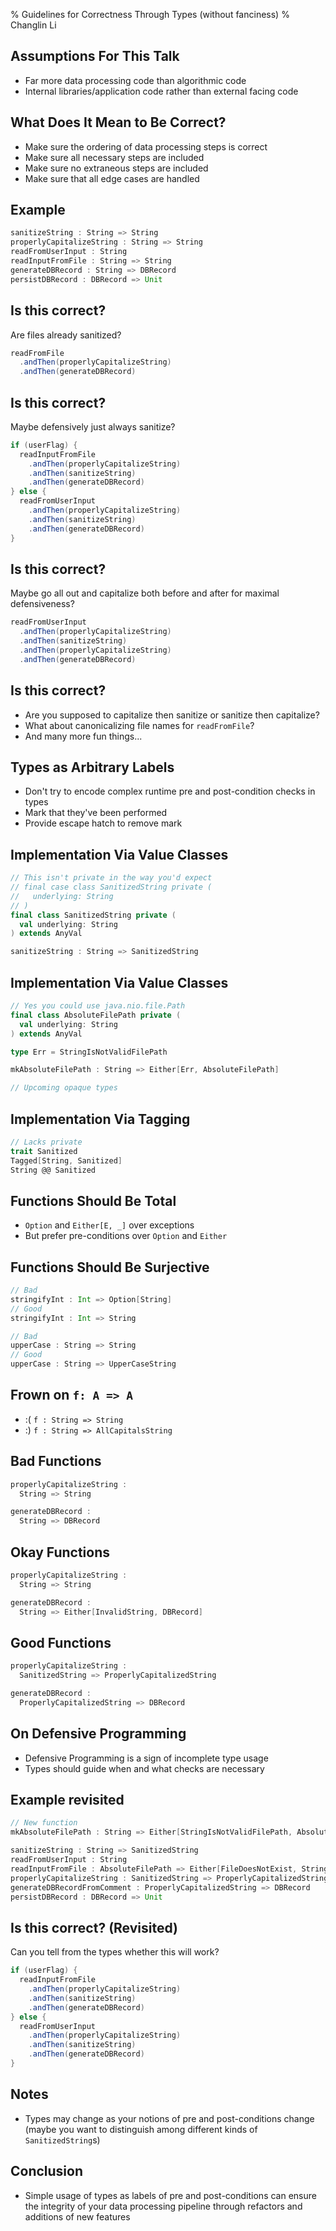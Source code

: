 % Guidelines for Correctness Through Types (without fanciness)
% Changlin Li

## Assumptions For This Talk

- Far more data processing code than algorithmic code
- Internal libraries/application code rather than external facing code

## What Does It Mean to Be Correct?

- Make sure the ordering of data processing steps is correct
- Make sure all necessary steps are included
- Make sure no extraneous steps are included
- Make sure that all edge cases are handled

## Example

```scala
sanitizeString : String => String
properlyCapitalizeString : String => String
readFromUserInput : String
readInputFromFile : String => String
generateDBRecord : String => DBRecord
persistDBRecord : DBRecord => Unit
```

## Is this correct?

Are files already sanitized?
```scala
readFromFile
  .andThen(properlyCapitalizeString)
  .andThen(generateDBRecord)
```

## Is this correct?

Maybe defensively just always sanitize?
```scala
if (userFlag) {
  readInputFromFile
    .andThen(properlyCapitalizeString)
    .andThen(sanitizeString)
    .andThen(generateDBRecord)
} else {
  readFromUserInput 
    .andThen(properlyCapitalizeString)
    .andThen(sanitizeString)
    .andThen(generateDBRecord)
}
```

## Is this correct?

Maybe go all out and capitalize both before and after for maximal defensiveness?
```scala
readFromUserInput 
  .andThen(properlyCapitalizeString)
  .andThen(sanitizeString)
  .andThen(properlyCapitalizeString)
  .andThen(generateDBRecord)

```

## Is this correct?

- Are you supposed to capitalize then sanitize or sanitize then capitalize?
- What about canonicalizing file names for `readFromFile`?
- And many more fun things...

## Types as Arbitrary Labels

- Don't try to encode complex runtime pre and post-condition checks in types
- Mark that they've been performed
- Provide escape hatch to remove mark

## Implementation Via Value Classes

```scala
// This isn't private in the way you'd expect
// final case class SanitizedString private (
//   underlying: String
// )
final class SanitizedString private (
  val underlying: String
) extends AnyVal

sanitizeString : String => SanitizedString
```

## Implementation Via Value Classes

```scala
// Yes you could use java.nio.file.Path
final class AbsoluteFilePath private (
  val underlying: String
) extends AnyVal

type Err = StringIsNotValidFilePath

mkAbsoluteFilePath : String => Either[Err, AbsoluteFilePath]

// Upcoming opaque types
```

## Implementation Via Tagging
```scala
// Lacks private
trait Sanitized
Tagged[String, Sanitized]
String @@ Sanitized
```

## Functions Should Be Total

- `Option` and `Either[E, _]` over exceptions
- But prefer pre-conditions over `Option` and `Either`

## Functions Should Be Surjective

```scala
// Bad
stringifyInt : Int => Option[String]
// Good
stringifyInt : Int => String

// Bad
upperCase : String => String
// Good
upperCase : String => UpperCaseString
```

## Frown on `f: A => A`

- :( `f : String => String`
- :) `f : String => AllCapitalsString`

## Bad Functions

```scala
properlyCapitalizeString : 
  String => String

generateDBRecord : 
  String => DBRecord 
```

## Okay Functions

```scala
properlyCapitalizeString : 
  String => String

generateDBRecord : 
  String => Either[InvalidString, DBRecord]
```

## Good Functions

```scala
properlyCapitalizeString : 
  SanitizedString => ProperlyCapitalizedString

generateDBRecord : 
  ProperlyCapitalizedString => DBRecord
```

## On Defensive Programming

- Defensive Programming is a sign of incomplete type usage
- Types should guide when and what checks are necessary


## Example revisited

```scala
// New function
mkAbsoluteFilePath : String => Either[StringIsNotValidFilePath, AbsoluteFilePath]

sanitizeString : String => SanitizedString
readFromUserInput : String
readInputFromFile : AbsoluteFilePath => Either[FileDoesNotExist, String]
properlyCapitalizeString : SanitizedString => ProperlyCapitalizedString
generateDBRecordFromComment : ProperlyCapitalizedString => DBRecord
persistDBRecord : DBRecord => Unit
```
## Is this correct? (Revisited)

Can you tell from the types whether this will work?
```scala
if (userFlag) {
  readInputFromFile
    .andThen(properlyCapitalizeString)
    .andThen(sanitizeString)
    .andThen(generateDBRecord)
} else {
  readFromUserInput 
    .andThen(properlyCapitalizeString)
    .andThen(sanitizeString)
    .andThen(generateDBRecord)
}
```

## Notes

- Types may change as your notions of pre and post-conditions change (maybe
  you want to distinguish among different kinds of `SanitizedString`s)

## Conclusion

- Simple usage of types as labels of pre and post-conditions can ensure the
  integrity of your data processing pipeline through refactors and additions of
  new features
